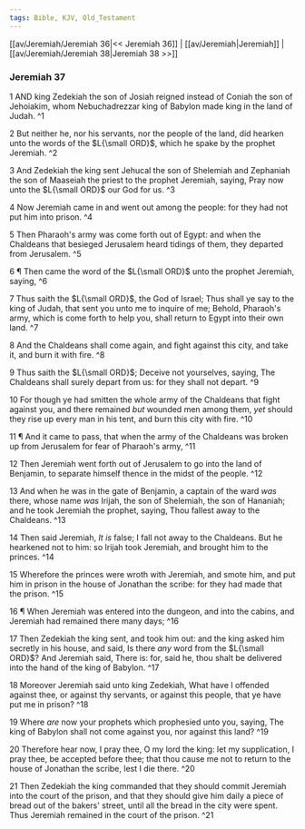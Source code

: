```yaml
---
tags: Bible, KJV, Old_Testament
---
```


[[av/Jeremiah/Jeremiah 36|<< Jeremiah 36]] | [[av/Jeremiah|Jeremiah]] | [[av/Jeremiah/Jeremiah 38|Jeremiah 38 >>]]

### Jeremiah 37

1 AND king Zedekiah the son of Josiah reigned instead of Coniah the son of Jehoiakim, whom Nebuchadrezzar king of Babylon made king in the land of Judah. ^1

2 But neither he, nor his servants, nor the people of the land, did hearken unto the words of the $L{\small ORD}$, which he spake by the prophet Jeremiah. ^2

3 And Zedekiah the king sent Jehucal the son of Shelemiah and Zephaniah the son of Maaseiah the priest to the prophet Jeremiah, saying, Pray now unto the $L{\small ORD}$ our God for us. ^3

4 Now Jeremiah came in and went out among the people: for they had not put him into prison. ^4

5 Then Pharaoh's army was come forth out of Egypt: and when the Chaldeans that besieged Jerusalem heard tidings of them, they departed from Jerusalem. ^5

6 ¶ Then came the word of the $L{\small ORD}$ unto the prophet Jeremiah, saying, ^6

7 Thus saith the $L{\small ORD}$, the God of Israel; Thus shall ye say to the king of Judah, that sent you unto me to inquire of me; Behold, Pharaoh's army, which is come forth to help you, shall return to Egypt into their own land. ^7

8 And the Chaldeans shall come again, and fight against this city, and take it, and burn it with fire. ^8

9 Thus saith the $L{\small ORD}$; Deceive not yourselves, saying, The Chaldeans shall surely depart from us: for they shall not depart. ^9

10 For though ye had smitten the whole army of the Chaldeans that fight against you, and there remained _but_ wounded men among them, _yet_ should they rise up every man in his tent, and burn this city with fire. ^10

11 ¶ And it came to pass, that when the army of the Chaldeans was broken up from Jerusalem for fear of Pharaoh's army, ^11

12 Then Jeremiah went forth out of Jerusalem to go into the land of Benjamin, to separate himself thence in the midst of the people. ^12

13 And when he was in the gate of Benjamin, a captain of the ward _was_ there, whose name _was_ Irijah, the son of Shelemiah, the son of Hananiah; and he took Jeremiah the prophet, saying, Thou fallest away to the Chaldeans. ^13

14 Then said Jeremiah, _It_ _is_ false; I fall not away to the Chaldeans. But he hearkened not to him: so Irijah took Jeremiah, and brought him to the princes. ^14

15 Wherefore the princes were wroth with Jeremiah, and smote him, and put him in prison in the house of Jonathan the scribe: for they had made that the prison. ^15

16 ¶ When Jeremiah was entered into the dungeon, and into the cabins, and Jeremiah had remained there many days; ^16

17 Then Zedekiah the king sent, and took him out: and the king asked him secretly in his house, and said, Is there _any_ word from the $L{\small ORD}$? And Jeremiah said, There is: for, said he, thou shalt be delivered into the hand of the king of Babylon. ^17

18 Moreover Jeremiah said unto king Zedekiah, What have I offended against thee, or against thy servants, or against this people, that ye have put me in prison? ^18

19 Where _are_ now your prophets which prophesied unto you, saying, The king of Babylon shall not come against you, nor against this land? ^19

20 Therefore hear now, I pray thee, O my lord the king: let my supplication, I pray thee, be accepted before thee; that thou cause me not to return to the house of Jonathan the scribe, lest I die there. ^20

21 Then Zedekiah the king commanded that they should commit Jeremiah into the court of the prison, and that they should give him daily a piece of bread out of the bakers' street, until all the bread in the city were spent. Thus Jeremiah remained in the court of the prison. ^21
